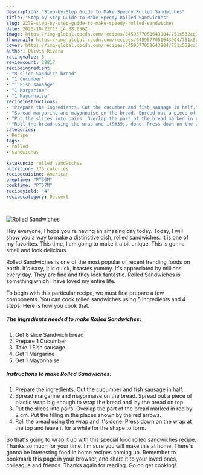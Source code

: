 ```yaml
---
description: "Step-by-Step Guide to Make Speedy Rolled Sandwiches"
title: "Step-by-Step Guide to Make Speedy Rolled Sandwiches"
slug: 2279-step-by-step-guide-to-make-speedy-rolled-sandwiches
date: 2020-10-22T15:14:38.656Z
image: https://img-global.cpcdn.com/recipes/6459577051643904/751x532cq70/rolled-sandwiches-recipe-main-photo.jpg
thumbnail: https://img-global.cpcdn.com/recipes/6459577051643904/751x532cq70/rolled-sandwiches-recipe-main-photo.jpg
cover: https://img-global.cpcdn.com/recipes/6459577051643904/751x532cq70/rolled-sandwiches-recipe-main-photo.jpg
author: Olivia Rivera
ratingvalue: 5
reviewcount: 28817
recipeingredient:
- "8 slice Sandwich bread"
- "1 Cucumber"
- "1 Fish sausage"
- "1 Margarine"
- "1 Mayonnaise"
recipeinstructions:
- "Prepare the ingredients. Cut the cucumber and fish sausage in half."
- "Spread margarine and mayonnaise on the bread. Spread out a piece of plastic wrap big enough to wrap the bread and lay the bread on top."
- "Put the slices into pairs. Overlap the part of the bread marked in red by 2 cm. Put the filling in the places shown by the red arrows."
- "Roll the bread using the wrap and it&#39;s done. Press down on the wrap at the top and leave it for a while for the shape to form."
categories:
- Recipe
tags:
- rolled
- sandwiches

katakunci: rolled sandwiches 
nutrition: 175 calories
recipecuisine: American
preptime: "PT36M"
cooktime: "PT57M"
recipeyield: "4"
recipecategory: Dessert

---
```



![Rolled Sandwiches](https://img-global.cpcdn.com/recipes/6459577051643904/751x532cq70/rolled-sandwiches-recipe-main-photo.jpg)

Hey everyone, I hope you're having an amazing day today. Today, I will show you a way to make a distinctive dish, rolled sandwiches. It is one of my favorites. This time, I am going to make it a bit unique. This is gonna smell and look delicious.



Rolled Sandwiches is one of the most popular of recent trending foods on earth. It's easy, it is quick, it tastes yummy. It's appreciated by millions every day. They are fine and they look fantastic. Rolled Sandwiches is something which I have loved my entire life.


To begin with this particular recipe, we must first prepare a few components. You can cook rolled sandwiches using 5 ingredients and 4 steps. Here is how you cook that.

<!--inarticleads1-->

##### The ingredients needed to make Rolled Sandwiches:

1. Get 8 slice Sandwich bread
1. Prepare 1 Cucumber
1. Take 1 Fish sausage
1. Get 1 Margarine
1. Get 1 Mayonnaise




<!--inarticleads2-->

##### Instructions to make Rolled Sandwiches:

1. Prepare the ingredients. Cut the cucumber and fish sausage in half.
1. Spread margarine and mayonnaise on the bread. Spread out a piece of plastic wrap big enough to wrap the bread and lay the bread on top.
1. Put the slices into pairs. Overlap the part of the bread marked in red by 2 cm. Put the filling in the places shown by the red arrows.
1. Roll the bread using the wrap and it&#39;s done. Press down on the wrap at the top and leave it for a while for the shape to form.




So that's going to wrap it up with this special food rolled sandwiches recipe. Thanks so much for your time. I'm sure you will make this at home. There's gonna be interesting food in home recipes coming up. Remember to bookmark this page in your browser, and share it to your loved ones, colleague and friends. Thanks again for reading. Go on get cooking!
